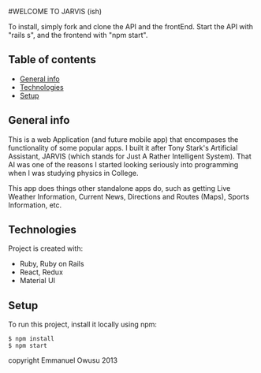 #WELCOME TO JARVIS (ish)


To install, simply fork and clone the API and the frontEnd. Start the API with "rails s",
and the frontend with "npm start".



## Table of contents
* [General info](#general-info)
* [Technologies](#technologies)
* [Setup](#setup)

## General info
This is a web Application (and future mobile app) that encompases the functionality
of some popular apps. I built it after Tony Stark's Artificial Assistant, JARVIS (which
stands for Just A Rather Intelligent System). That AI was one of the reasons I started
looking seriously into programming when I was studying physics in College.

This app does things other standalone apps do, such as getting Live Weather Information,
Current News, Directions and Routes (Maps), Sports Information, etc.

## Technologies
Project is created with:
* Ruby, Ruby on Rails
* React, Redux
* Material UI

## Setup
To run this project, install it locally using npm:

```
$ npm install
$ npm start
```





copyright Emmanuel Owusu 2013

